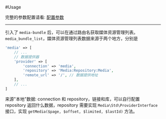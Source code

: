 #Usage

完整的参数配置请看: [配置参数](pei_zhi_can_shu.md)

----

引入了 `media-bundle` 后，可以在通过路由名获取媒体资源管理列表。`media_bundle_list`，媒体资源管理列表数据来源于两个地方，分别是

```php
'media' => [
    // ...
    // 数据提供器
    'provider' => [
        'connection' => 'media',
        'repository' => 'Media:Repository:Media',
        'remote_url' => '/', // 数据提供地址
    ],
    // ...
]
```

来源"本地"数据: connection 和 repository，链接和库，可以自行配置 repository 返回什么数据，repository 需要实现 `Media\Std\ProviderInterface` 接口，实现 `getMedia($page, $offset, $limited, $lastId)` 方法。